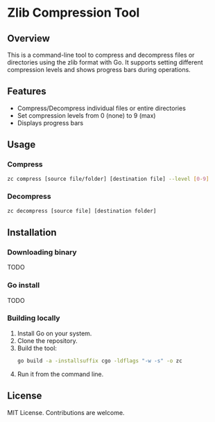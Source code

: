 # Zlib Compression Tool

## Overview

This is a command-line tool to compress and decompress files or directories using the zlib format with Go.
It supports setting different compression levels and shows progress bars during operations.

## Features

- Compress/Decompress individual files or entire directories
- Set compression levels from 0 (none) to 9 (max)
- Displays progress bars

## Usage

### Compress

```bash
zc compress [source file/folder] [destination file] --level [0-9]
```

### Decompress

```bash
zc decompress [source file] [destination folder]
```

## Installation

### Downloading binary

TODO

### Go install

TODO

### Building locally

1. Install Go on your system.
2. Clone the repository.
3. Build the tool:
   ```bash
   go build -a -installsuffix cgo -ldflags "-w -s" -o zc
   ```
4. Run it from the command line.

## License

MIT License. Contributions are welcome.
